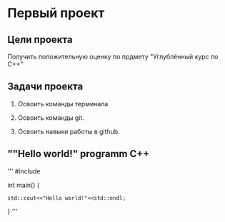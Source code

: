 # **Первый проект**

## Цели проекта

Получить положительную оценку по прдмету "Углублённый курс по C++"

## Задачи проекта

1. Освоить команды терминала

2. Освоить команды git.

3. Освоить навыки работы в github.

## ""Hello world!" programm C++

'''
#include <iostream>

int main() {

    std::cout<<"Hello world!"<<std::endl;

}
'''


